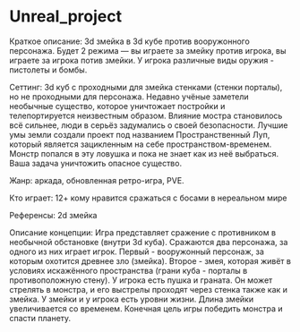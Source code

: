 # Unreal_project

Краткое описание: 3d змейка в 3d кубе против вооружонного персонажа. Будет 2 режима — вы играете за змейку против игрока, вы играете за игрока потив змейки. У игрока различные виды оружия - пистолеты и бомбы.

Сеттинг: 3d куб с проходными для змейка стенками (стенки порталы), но не проходными для персонажа. Недавно учёные заметели необычные существо, которое уничтожает постройки и телепортируется неизвестным образом. Влияние мостра становилось всё сильнее, люди в серьёз задумались о своей безопасности. Лучшие умы земли создали проект под названием Пространственный Луп, который является зацикленным на себе пространством-временем. Монстр попался в эту ловушка и пока не знает как из неё выбраться. Ваша задача уничтожить опасное существо.

Жанр: аркада, обновленная ретро-игра, PVE.

Кто играет: 12+ кому нравится сражаться с босами в нереальном мире

Референсы: 2d змейка

Описание концепции: Игра представляет сражение с противником в необычной обстановке (внутри 3d куба). Сражаются два персонажа, за одного из них играет игрок. Первый - вооружонный персонаж, за которым охотится древнее зло (змейка). Второе - змея, которая живёт в условиях искажённого пространства (грани куба - порталы в противоположную стену). У игрока есть пушка и граната. Он может стрелять в монстра, и его выстрелы проходят через стенка также как и змейка. У змейки и у игрока есть уровни жизни. Длина змейки увеличивается со временем. Конечная цель игры победить монстра и спасти планету.
